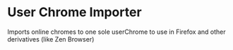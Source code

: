 # User Chrome Importer
Imports online chromes to one sole userChrome to use in Firefox and other derivatives (like Zen Browser)
